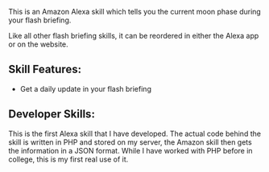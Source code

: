 This is an Amazon Alexa skill which tells you the current moon phase during your flash briefing.

Like all other flash briefing skills, it can be reordered in either the Alexa app or on the website.

## Skill Features:
 - Get a daily update in your flash briefing
## Developer Skills:
This is the first Alexa skill that I have developed. The actual code behind the skill is written in PHP and stored on my server, the Amazon skill then gets the information in a JSON format. While I have worked with PHP before in college, this is my first real use of it.